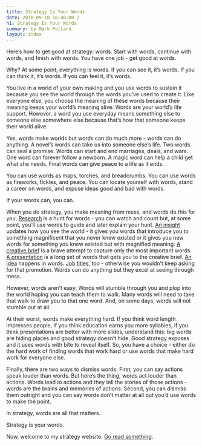 ```yaml
---
title: Strategy Is Your Words
date: 2018-09-18 10:40:00 Z
h1: Strategy Is Your Words
summary: by Mark Pollard
layout: index
---
```


Here’s how to get good at strategy: words. Start with words, continue with words, and finish with words. You have one job - get good at words.

Why? At some point, everything is words. If you can see it, it’s words. If you can think it, it’s words. If you can feel it, it’s words.

You live in a world of your own making and you use words to sustain it because you see the world through the words you’ve used to create it. Like everyone else, you choose the meaning of these words because their meaning keeps your world’s meaning alive. Words are your world’s life support. However, a word you use everyday means something else to someone else somewhere else because that’s how that someone keeps their world alive.

Yes, words make worlds but words can do much more - words can do anything. A novel’s words can take us into someone else’s life. Two words can seal a promise. Words can start and end marriages, deals, and wars. One word can forever follow a newborn. A magic word can help a child get what she needs. Final words can give peace to a life as it ends.

You can use words as maps, torches, and breadcrumbs. You can use words as fireworks, tickles, and peace. You can locate yourself with words, stand a career on words, and expose ideas good and bad with words.

If your words can, you can.

When you do strategy, you make meaning from mess, and words do this for you. [Research](https://markhpollard.github.io/strategy-articles) is a hunt for words - you can watch and count but, at some point, you’ll use words to guide and later explain your hunt. [An insight](https://markhpollard.github.io/strategy-articles) updates how you see the world - it gives you words that introduce you to something magnificent that you never knew existed or it gives you new words for something you knew existed but with magnified meaning. [A creative brief](https://markhpollard.github.io/strategy-articles) is a brave attempt to capture only the most important words. [A presentation](https://markhpollard.github.io/strategy-articles) is a long set of words that gets you to the creative brief. [An idea](https://markhpollard.github.io/strategy-articles) happens in words. [Job titles](https://markhpollard.github.io/strategy-articles), too - otherwise you wouldn’t keep asking for that promotion. Words can do anything but they excel at seeing through mess.

However, words aren’t easy. Words will stumble through you and plop into the world hoping you can teach them to walk. Many words will need to take that walk to draw you to that one word. And, on some days, words will not stumble out at all.

At their worst, words make everything hard. If you think word length impresses people, if you think education earns you more syllables, if you think presentations are better with more slides, understand this: big words are hiding places and good strategy doesn’t hide. Good strategy exposes and it uses words with bite to reveal itself. So, you have a choice - either do the hard work of finding words that work hard or use words that make hard work for everyone else.

Finally, there are two ways to dismiss words. First, you can say actions speak louder than words. But here’s the thing, words act louder than actions. Words lead to actions and they tell the stories of those actions - words are the brains and memories of actions. Second, you can dismiss them outright and you can say words don’t matter at all but you’d use words to make the point.

In strategy, words are all that matters.

Strategy is your words.

Now, welcome to my strategy website. [Go read something](http://).